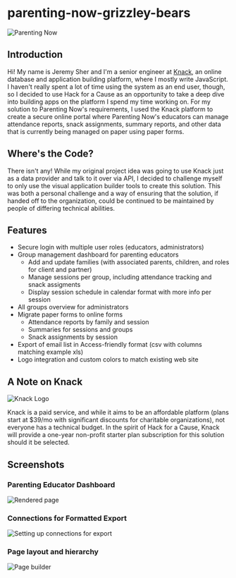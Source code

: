 # parenting-now-grizzley-bears

![Parenting Now](https://parentingnow.org/wp-content/uploads/2014/10/parentingnowlogo_header.png) 

## Introduction

Hi! My name is Jeremy Sher and I'm a senior engineer at [Knack](https://www.knack.com/), an online database and application building platform, where I mostly write JavaScript. I haven't really spent a lot of time using the system as an end user, though, so I decided to use Hack for a Cause as an opportunity to take a deep dive into building apps on the platform I spend my time working on. For my solution to Parenting Now's requirements, I used the Knack platform to create a secure online portal where Parenting Now's educators can manage attendance reports, snack assignments, summary reports, and other data that is currently being managed on paper using paper forms.

## Where's the Code?

There isn't any! While my original project idea was going to use Knack just as a data provider and talk to it over via API, I decided to challenge myself to only use the visual application builder tools to create this solution. This was both a personal challenge and a way of ensuring that the solution, if handed off to the organization, could be continued to be maintained by people of differing technical abilities.

## Features

- Secure login with multiple user roles (educators, administrators)
- Group management dashboard for parenting educators
  - Add and update families (with associated parents, children, and roles for client and partner)
  - Manage sessions per group, including attendance tracking and snack assigments
  - Display session schedule in calendar format with more info per session
- All groups overview for administrators
- Migrate paper forms to online forms
  - Attendance reports by family and session
  - Summaries for sessions and groups
  - Snack assignments by session
- Export of email list in Access-friendly format (csv with columns matching example xls)
- Logo integration and custom colors to match existing web site

## A Note on Knack

![Knack Logo](https://d2z9u6n32o8z20.cloudfront.net/2015/images/knack-logo-2x.png)

Knack is a paid service, and while it aims to be an affordable platform (plans start at $39/mo with significant discounts for charitable organizations), not everyone has a technical budget. In the spirit of Hack for a Cause, Knack will provide a one-year non-profit starter plan subscription for this solution should it be selected.

## Screenshots

### Parenting Educator Dashboard

![Rendered page](https://i.imgur.com/5oUmRyy.png)

### Connections for Formatted Export

![Setting up connections for export](https://i.imgur.com/88lnGtB.gif)

### Page layout and hierarchy

![Page builder](https://i.imgur.com/KVPDrFH.png)
